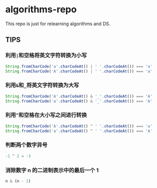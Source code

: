 # algorithms-repo
This repo is just for relearning algorithms and DS.

## TIPS
### 利用`|`和空格将英文字符转换为小写
```js
String.fromCharCode('a'.charCodeAt() | ' '.charCodeAt()) === 'a'
String.fromCharCode('A'.charCodeAt() | ' '.charCodeAt()) === 'a'
```
### 利用`&`和`_`将英文字符转换为大写
```js
String.fromCharCode('A'.charCodeAt() & '_'.charCodeAt()) === 'A'
String.fromCharCode('a'.charCodeAt() & '_'.charCodeAt()) === 'A'
```

### 利用`^`和空格在大小写之间进行转换
```js
String.fromCharCode('A'.charCodeAt() ^ ' '.charCodeAt()) === 'a'
String.fromCharCode('a'.charCodeAt() ^ ' '.charCodeAt()) === 'A'
```

### 判断两个数字异号
```js
-1 ^ 2 = -3
```

### 消除数字 n 的二进制表示中的最后一个 1
```js
n & (n - 1)
```
